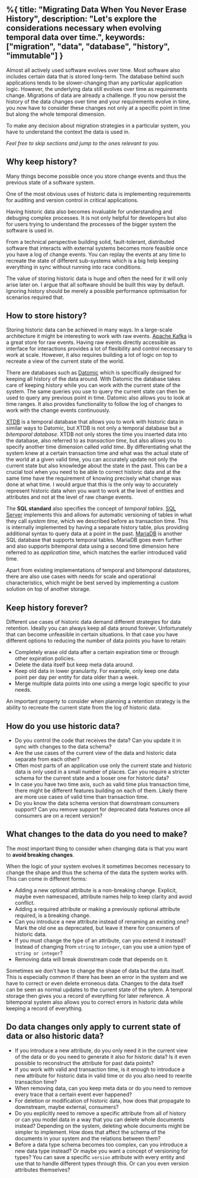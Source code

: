 %{
  title: "Migrating Data When You Never Erase History",
  description: "Let's explore the considerations necessary when evolving temporal data over time.",
  keywords: ["migration", "data", "database", "history", "immutable"]
}
---

Almost all actively used software evolves over time. Most software also includes certain data that is stored long-term. The database behind such applications tends to be slower-changing than any particular application logic. However, the underlying data still evolves over time as requirements change. Migrations of data are already a challenge. If you now persist the history of the data changes over time and your requirements evolve in time, you now have to consider these changes not only at a specific point in time but along the whole temporal dimension.

To make any decision about migration strategies in a particular system, you have to understand the context the data is used in.

*Feel free to skip sections and jump to the ones relevant to you.*

## Why keep history?

Many things become possible once you store change events and thus the previous state of a software system.

One of the most obvious uses of historic data is implementing requirements for auditing and version control in critical applications.

Having historic data also becomes invaluable for understanding and debuging complex processes. It is not only helpful for developers but also for users trying to understand the processes of the bigger system the software is used in.

From a technical perspective building solid, fault-tolerant, distributed software that interacts with external systems becomes more feasible once you have a log of change events. You can replay the events at any time to recreate the state of different sub-systems which is a big help keeping everything in sync without running into race conditions.

The value of storing historic data is huge and often the need for it will only arise later on. I argue that all software should be built this way by default. Ignoring history should be merely a possible performance optimisation for scenarios required that.


## How to store history?

Storing historic data can be achieved in many ways. In a large-scale architecture it might be interesting to work with raw events. [Apache Kafka](https://kafka.apache.org/) is a great store for raw events. Having raw events directly accessible as interface for interactions provides a lot of flexibility and control necessary to work at scale. However, it also requires building a lot of logic on top to recreate a view of the current state of the world.

There are databases such as [Datomic](https://www.datomic.com/) which is specifically designed for keeping all history of the data around. With Datomic the database takes care of keeping history while you can work with the current state of the system. The same queries you use to query the current state can then be used to query any previous point in time. Datomic also allows you to look at time ranges. It also provides functionality to follow the log of changes to work with the change events continuously.

[XTDB](https://xtdb.com/) is a temporal database that allows you to work with historic data in similar ways to Datomic, but XTDB is not only a temporal database but a _bitemporal database_. XTDB not only stores the time you inserted data into the database, also referred to as *transaction time*, but also allows you to specify another time dimension called *valid time*. By differentiating what the system knew at a certain transaction time and what was the actual state of the world at a given valid time, you can accurately update not only the current state but also knowledge about the state in the past. This can be a crucial tool when you need to be able to correct historic data and at the same time have the requirement of knowing precisely what change was done at what time. I would argue that this is the only way to accurately represent historic data when you want to work at the level of entities and attributes and not at the level of raw change events.

The **SQL standard** also specifies the concept of *temporal tables*. [SQL Server](https://docs.microsoft.com/en-us/sql/relational-databases/tables/temporal-tables?view=sql-server-ver15) implements this and allows for automatic versioning of tables in what they call *system time*, which we described before as transaction time. This is internally implemented by having a separate history table, plus providing additional syntax to query data at a point in the past. [MariaDB](https://mariadb.com/kb/en/temporal-data-tables/) is another SQL database that supports temporal tables. MariaDB goes even further and also supports bitemporal data using a second time dimension here referred to as *application time*, which matches the earlier introduced valid time.

Apart from existing implementations of temporal and bitemporal datastores, there are also use cases with needs for scale and operational characteristics, which might be best served by implementing a custom solution on top of another storage.


## Keep history forever?

Different use cases of historic data demand different strategies for data retention. Ideally you can always keep all data around forever. Unfortunately that can become unfeasible in certain situations. In that case you have different options to reducing the number of data points you have to retain:

- Completely erase old data after a certain expiration time or through other expiration policies.
- Delete the data itself but keep meta data around.
- Keep old data in lower granularity. For example, only keep one data point per day per entity for data older than a week.
- Merge multiple data points into one using a merge logic specific to your needs.

An important property to consider when planning a retention strategy is the ability to recreate the current state from the log of historic data.


## How do you use historic data?

- Do you control the code that receives the data? Can you update it in sync with changes to the data schema?
- Are the use cases of the current view of the data and historic data separate from each other?
- Often most parts of an application use only the current state and historic data is only used in a small number of places. Can you require a stricter schema for the current state and a looser one for historic data?
- In case you have two time axis, such as valid time plus transaction time, there might be different features building on each of them. Likely there are more use cases of valid time than transaction time.
- Do you know the data schema version that downstream consumers support? Can you remove support for deprecated data features once all consumers are on a recent version?


## What changes to the data do you need to make?

The most important thing to consider when changing data is that you want to **avoid breaking changes**.

When the logic of your system evolves it sometimes becomes necessary to change the shape and thus the schema of the data the system works with. This can come in different forms:

- Adding a new optional attribute is a non-breaking change. Explicit, maybe even namespaced, attribute names help to keep clarity and avoid conflict.
- Adding a required attribute or making a previously optional attribute required, is a breaking change.
- Can you introduce a new attribute instead of renaming an existing one? Mark the old one as deprecated, but leave it there for consumers of historic data.
- If you must change the type of an attribute, can you extend it instead? Instead of changing from `string` to `integer`, can you use a union type of `string or integer`?
- Removing data will break downstream code that depends on it.

Sometimes we don't have to change the shape of data but the data itself. This is especially common if there has been an error in the system and we have to correct or even delete erroneous data. Changes to the data itself can be seen as normal updates to the current state of the sytem. A temporal storage then gives you a record of everything for later reference. A bitemporal system also allows you to correct errors in historic data while keeping a record of everything.


## Do data changes only apply to current state of data or also historic data?

- If you introduce a new attribute, do you only need it in the current view of the data or do you need to generate it also for historic data? Is it even possible to reconstruct the attribute for past data points?
- If you work with valid and transaction time, is it enough to introduce a new attribute for historic data in valid time or do you also need to rewrite transaction time?
- When removing data, can you keep meta data or do you need to remove every trace that a certain event ever happened?
- For deletion or modification of historic data, how does that propagate to downstream, maybe external, consumers?
- Do you explicitly need to remove a specific attribute from all of history or can you model data in a way that you can delete whole documents instead? Depending on the system, deleting whole documents might be simpler to implement. How does that affect the schema of the documents in your system and the relations between them?
- Before a data type schema becomes too complex, can you introduce a new data type instead? Or maybe you want a concept of versioning for types? You can save a specific `version` attribute with every entity and use that to handle different types through this. Or can you even version attributes themselves?

